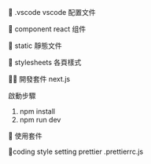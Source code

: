 📁 .vscode
vscode 配置文件

📁 component react 组件

📁 static 靜態文件

📁 stylesheets
各頁樣式

📁 開發套件
next.js

啟動步驟

1. npm install
2. npm run dev

📁 使用套件

📁coding style setting
prettier
.prettierrc.js
